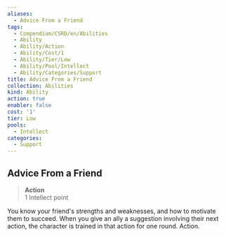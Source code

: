 ```yaml
---
aliases:
  - Advice From a Friend
tags:
  - Compendium/CSRD/en/Abilities
  - Ability
  - Ability/Action
  - Ability/Cost/1
  - Ability/Tier/Low
  - Ability/Pool/Intellect
  - Ability/Categories/Support
title: Advice From a Friend
collection: Abilities
kind: Ability
action: true
enabler: false
cost: '1'
tier: Low
pools:
  - Intellect
categories:
  - Support
---
```

## Advice From a Friend  
>**Action**  
>1 Intellect point
  
You know your friend's strengths and weaknesses, and how to motivate them to succeed. When you give an ally a suggestion involving their next action, the character is trained in that action for one round. Action.